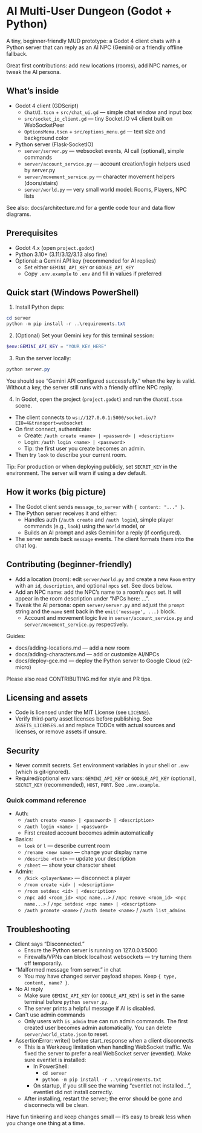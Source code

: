 # AI Multi‑User Dungeon (Godot + Python)

A tiny, beginner‑friendly MUD prototype: a Godot 4 client chats with a Python server that can reply as an AI NPC (Gemini) or a friendly offline fallback.

Great first contributions: add new locations (rooms), add NPC names, or tweak the AI persona.

## What’s inside

- Godot 4 client (GDScript)
  - `ChatUI.tscn` + `src/chat_ui.gd` — simple chat window and input box
  - `src/socket_io_client.gd` — tiny Socket.IO v4 client built on WebSocketPeer
  - `OptionsMenu.tscn` + `src/options_menu.gd` — text size and background color
- Python server (Flask‑SocketIO)
  - `server/server.py` — websocket events, AI call (optional), simple commands
  - `server/account_service.py` — account creation/login helpers used by server.py
  - `server/movement_service.py` — character movement helpers (doors/stairs)
  - `server/world.py` — very small world model: Rooms, Players, NPC lists

See also: docs/architecture.md for a gentle code tour and data flow diagrams.

## Prerequisites

- Godot 4.x (open `project.godot`)
- Python 3.10+ (3.11/3.12/3.13 also fine)
- Optional: a Gemini API key (recommended for AI replies)
  - Set either `GEMINI_API_KEY` or `GOOGLE_API_KEY`
  - Copy `.env.example` to `.env` and fill in values if preferred

## Quick start (Windows PowerShell)

1) Install Python deps:

```powershell
cd server
python -m pip install -r ..\requirements.txt
```

2) (Optional) Set your Gemini key for this terminal session:

```powershell
$env:GEMINI_API_KEY = "YOUR_KEY_HERE"
```

3) Run the server locally:

```powershell
python server.py
```

You should see “Gemini API configured successfully.” when the key is valid. Without a key, the server still runs with a friendly offline NPC reply.

4) In Godot, open the project (`project.godot`) and run the `ChatUI.tscn` scene.

- The client connects to `ws://127.0.0.1:5000/socket.io/?EIO=4&transport=websocket`
- On first connect, authenticate:
  - Create: `/auth create <name> | <password> | <description>`
  - Login: `/auth login <name> | <password>`
  - Tip: the first user you create becomes an admin.
- Then try `look` to describe your current room.

Tip: For production or when deploying publicly, set `SECRET_KEY` in the environment. The server will warn if using a dev default.

## How it works (big picture)

- The Godot client sends `message_to_server` with `{ content: "..." }`.
- The Python server receives it and either:
  - Handles auth (`/auth create` and `/auth login`), simple player commands (e.g., `look`) using the `World` model, or
  - Builds an AI prompt and asks Gemini for a reply (if configured).
- The server sends back `message` events. The client formats them into the chat log.

## Contributing (beginner‑friendly)

- Add a location (room): edit `server/world.py` and create a new `Room` entry with an `id`, `description`, and optional `npcs` set. See docs below.
- Add an NPC name: add the NPC’s name to a room’s `npcs` set. It will appear in the room description under “NPCs here: …”.
- Tweak the AI persona: open `server/server.py` and adjust the `prompt` string and the `name` sent back in the `emit('message', ...)` block.
  - Account and movement logic live in `server/account_service.py` and `server/movement_service.py` respectively.

Guides:
- docs/adding-locations.md — add a new room
- docs/adding-characters.md — add or customize AI/NPCs
- docs/deploy-gce.md — deploy the Python server to Google Cloud (e2-micro)

Please also read CONTRIBUTING.md for style and PR tips.

## Licensing and assets

- Code is licensed under the MIT License (see `LICENSE`).
- Verify third‑party asset licenses before publishing. See `ASSETS_LICENSES.md` and replace TODOs with actual sources and licenses, or remove assets if unsure.

## Security

- Never commit secrets. Set environment variables in your shell or `.env` (which is git‑ignored).
- Required/optional env vars: `GEMINI_API_KEY` or `GOOGLE_API_KEY` (optional), `SECRET_KEY` (recommended), `HOST`, `PORT`. See `.env.example`.

### Quick command reference

- Auth:
  - `/auth create <name> | <password> | <description>`
  - `/auth login <name> | <password>`
  - First created account becomes admin automatically
- Basics:
  - `look` or `l` — describe current room
  - `/rename <new name>` — change your display name
  - `/describe <text>` — update your description
  - `/sheet` — show your character sheet
- Admin:
  - `/kick <playerName>` — disconnect a player
  - `/room create <id> | <description>`
  - `/room setdesc <id> | <description>`
  - `/npc add <room_id> <npc name...>` / `/npc remove <room_id> <npc name...>` / `/npc setdesc <npc name> | <description>`
  - `/auth promote <name>` / `/auth demote <name>` / `/auth list_admins`

## Troubleshooting

- Client says “Disconnected.”
  - Ensure the Python server is running on 127.0.0.1:5000
  - Firewalls/VPNs can block localhost websockets — try turning them off temporarily.
- “Malformed message from server.” in chat
  - You may have changed server payload shapes. Keep `{ type, content, name? }`.
- No AI reply
  - Make sure `GEMINI_API_KEY` (or `GOOGLE_API_KEY`) is set in the same terminal before `python server.py`.
  - The server prints a helpful message if AI is disabled.
 - Can't use admin commands
   - Only users with `is_admin` true can run admin commands. The first created user becomes admin automatically. You can delete `server/world_state.json` to reset.
 - AssertionError: write() before start_response when a client disconnects
   - This is a Werkzeug limitation when handling WebSocket traffic. We fixed the server to prefer a real WebSocket server (eventlet). Make sure eventlet is installed:
     - In PowerShell:
       - `cd server`
       - `python -m pip install -r ..\requirements.txt`
     - On startup, if you still see the warning “eventlet not installed…”, eventlet did not install correctly.
   - After installing, restart the server; the error should be gone and disconnects will be clean.


Have fun tinkering and keep changes small — it’s easy to break less when you change one thing at a time.
